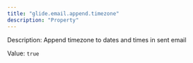 ```yaml
---
title: "glide.email.append.timezone"
description: "Property"
---
```


Description: Append timezone to dates and times in sent email

Value: `true`
